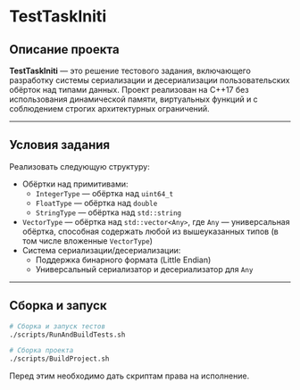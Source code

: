 # TestTaskIniti

## Описание проекта

**TestTaskIniti** — это решение тестового задания, включающего разработку системы сериализации и десериализации пользовательских обёрток над типами данных. Проект реализован на C++17 без использования динамической памяти, виртуальных функций и с соблюдением строгих архитектурных ограничений.

---

## Условия задания

Реализовать следующую структуру:

- Обёртки над примитивами:
  - `IntegerType` — обёртка над `uint64_t`
  - `FloatType` — обёртка над `double`
  - `StringType` — обёртка над `std::string`
- `VectorType` — обёртка над `std::vector<Any>`, где `Any` — универсальная обёртка, способная содержать любой из вышеуказанных типов (в том числе вложенные `VectorType`)
- Система сериализации/десериализации:
  - Поддержка бинарного формата (Little Endian)
  - Универсальный сериализатор и десериализатор для `Any`
---

## Сборка и запуск

```bash
# Сборка и запуск тестов
./scripts/RunAndBuildTests.sh

# Сборка проекта
./scripts/BuildProject.sh
```

Перед этим необходимо дать скриптам права на исполнение.

